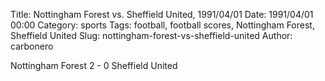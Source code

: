 Title: Nottingham Forest vs. Sheffield United, 1991/04/01
Date: 1991/04/01 00:00
Category: sports
Tags: football, football scores, Nottingham Forest, Sheffield United
Slug: nottingham-forest-vs-sheffield-united
Author: carbonero


Nottingham Forest 2 - 0 Sheffield United
